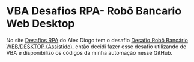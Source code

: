 # VBA Desafios RPA- Robô Bancario Web Desktop

No site [Desafios RPA](https://desafiosrpa.com.br/) do Alex Diogo tem o desafio [Desafio Robô Bancário WEB/DESKTOP (Assistido)](https://desafiosrpa.com.br/bank-robot.html), então decidi fazer esse desafio utilizando de VBA e disponibilizo os códigos da minha automação nesse GitHub. 
 
